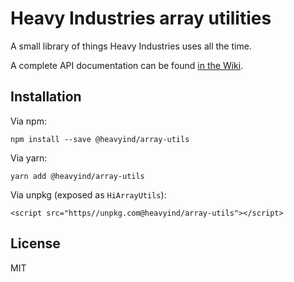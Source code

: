 # Heavy Industries array utilities

A small library of things Heavy Industries uses all the time.

A complete API documentation can be found [in the Wiki](https://github.com/chaseries/hi-array-utils/wiki/API-documentation).

## Installation

Via npm:

```
npm install --save @heavyind/array-utils
```

Via yarn:

```
yarn add @heavyind/array-utils
```

Via unpkg (exposed as `HiArrayUtils`):

```
<script src="https//unpkg.com@heavyind/array-utils"></script>
```

## License

MIT
